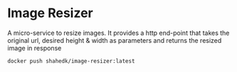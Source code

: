 # Image Resizer

A micro-service to resize images. It provides a http end-point that takes the original url, desired height & width as parameters and returns the resized image in response

`
docker push shahedk/image-resizer:latest
`
